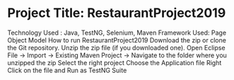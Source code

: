 # Project Title: RestaurantProject2019
Technology Used : Java, TestNG, Selenium, Maven
Framework Used: Page Object Model
How to run RestaurantProject2019
Download the zip or clone the Git repository.
Unzip the zip file (if you downloaded one).
Open Eclipse
File -> Import -> Existing Maven Project -> Navigate to the folder where you unzipped the zip
Select the right project
Choose the Application file 
Right Click on the file and Run as TestNG Suite
